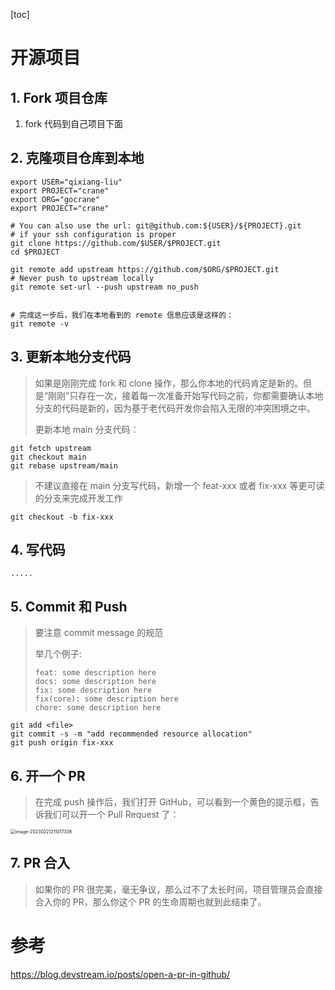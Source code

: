 [toc]

# 开源项目

## 1. Fork 项目仓库

1. fork 代码到自己项目下面

## 2. 克隆项目仓库到本地

```shell
export USER="qixiang-liu"
export PROJECT="crane"
export ORG="gocrane"
export PROJECT="crane"

# You can also use the url: git@github.com:${USER}/${PROJECT}.git
# if your ssh configuration is proper
git clone https://github.com/$USER/$PROJECT.git
cd $PROJECT

git remote add upstream https://github.com/$ORG/$PROJECT.git
# Never push to upstream locally
git remote set-url --push upstream no_push


# 完成这一步后，我们在本地看到的 remote 信息应该是这样的：
git remote -v

```

## 3. 更新本地分支代码

> 如果是刚刚完成 fork 和 clone 操作，那么你本地的代码肯定是新的。但是“刚刚”只存在一次，接着每一次准备开始写代码之前，你都需要确认本地分支的代码是新的，因为基于老代码开发你会陷入无限的冲突困境之中。
>
> 更新本地 main 分支代码：

```shell
git fetch upstream
git checkout main
git rebase upstream/main
```

> 不建议直接在 main 分支写代码，新增一个 feat-xxx 或者 fix-xxx 等更可读的分支来完成开发工作

```shell
git checkout -b fix-xxx
```

## 4. 写代码

```
.....
```

## 5. Commit 和 Push

> 要注意 commit message 的规范
>
> 举几个例子:
>
> ```
> feat: some description here
> docs: some description here
> fix: some description here
> fix(core): some description here
> chore: some description here
> ```

```shell
git add <file>
git commit -s -m "add recommended resource allocation" 
git push origin fix-xxx
```

## 6. 开一个 PR

> 在完成 push 操作后，我们打开 GitHub，可以看到一个黄色的提示框，告诉我们可以开一个 Pull Request 了：

<img src="https://picgo-img.oss-cn-beijing.aliyuncs.com/md-img/2023-02-21/1676985017.png" alt="image-20230221211017336" style="zoom:50%;" />



## 7. PR 合入

> 如果你的 PR 很完美，毫无争议，那么过不了太长时间，项目管理员会直接合入你的 PR，那么你这个 PR 的生命周期也就到此结束了。



# 参考

https://blog.devstream.io/posts/open-a-pr-in-github/
